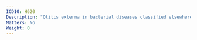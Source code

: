 ```yaml
---
ICD10: H620
Description: "Otitis externa in bacterial diseases classified elsewhere"
Matters: No
Weight: 0
---
```


